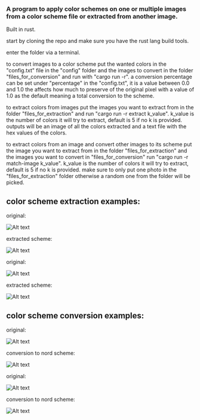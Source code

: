 ### A program to apply color schemes on one or multiple images from a color scheme file or extracted from another image.
Built in rust.

start by cloning the repo and make sure you have the rust lang build tools.

enter the folder via a terminal.

to convert images to a color scheme put the wanted colors in the "config.txt" file in the "config" folder and the images to convert in the folder "files_for_conversion" and run with "cargo run -r". a conversion percentage can be set under "percentage" in the "config.txt", it is a value between 0.0 and 1.0 the affects how much to preserve of the original pixel with a value of 1.0 as the default meaning a total conversion to the scheme.

to extract colors from images put the images you want to extract from in the folder "files_for_extraction" and run "cargo run -r extract k_value". 
k_value is the number of colors it will try to extract, default is 5 if no k is provided.
outputs will be an image of all the colors extracted and a text file with the hex values of the colors.

to extract colors from an image and convert other images to its scheme put the image you want to extract from in the folder "files_for_extraction" and the images you want to convert in "files_for_conversion" run "cargo run -r match-image k_value".
k_value is the number of colors it will try to extract, default is 5 if no k is provided. make sure to only put one photo in the "files_for_extraction" folder otherwise a random one from the folder will be picked.

## color scheme extraction examples:
original:

![Alt text](/examples/extraction/image1.jpeg?raw=true "source image")

extracted scheme:

![Alt text](/examples/extraction/scheme1.jpeg?raw=true "output scheme")

original:

![Alt text](/examples/extraction/image2.jpeg?raw=true "source image")

extracted scheme:

![Alt text](/examples/extraction/scheme2.jpeg?raw=true "output scheme")

## color scheme conversion examples:
original:

![Alt text](/examples/conversion/image3.jpeg?raw=true "source image")

conversion to nord scheme:

![Alt text](/examples/conversion/conversion3.jpeg?raw=true "output image with nord colors")

original:

![Alt text](/examples/conversion/image4.jpeg?raw=true "source image")

conversion to nord scheme:

![Alt text](/examples/conversion/conversion4.jpeg?raw=true "output image with nord colors")